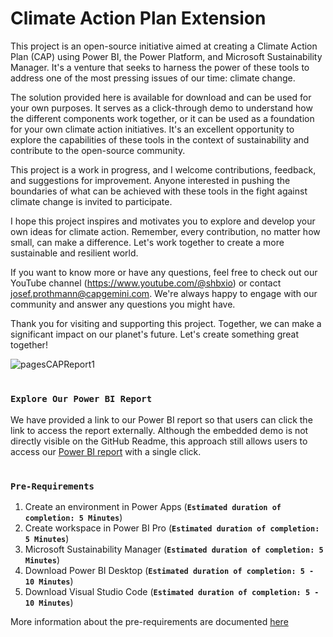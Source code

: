 # Climate Action Plan Extension
This project is an open-source initiative aimed at creating a Climate Action Plan (CAP) using Power BI, the Power Platform, and Microsoft Sustainability Manager. It's a venture that seeks to harness the power of these tools to address one of the most pressing issues of our time: climate change.

The solution provided here is available for download and can be used for your own purposes. It serves as a click-through demo to understand how the different components work together, or it can be used as a foundation for your own climate action initiatives. It's an excellent opportunity to explore the capabilities of these tools in the context of sustainability and contribute to the open-source community.

This project is a work in progress, and I welcome contributions, feedback, and suggestions for improvement. Anyone interested in pushing the boundaries of what can be achieved with these tools in the fight against climate change is invited to participate.

I hope this project inspires and motivates you to explore and develop your own ideas for climate action. Remember, every contribution, no matter how small, can make a difference. Let's work together to create a more sustainable and resilient world.

If you want to know more or have any questions, feel free to check out our YouTube channel (https://www.youtube.com/@shbxio) or contact josef.prothmann@capgemini.com. We're always happy to engage with our community and answer any questions you might have.

Thank you for visiting and supporting this project. Together, we can make a significant impact on our planet's future. Let's create something great together!

![pagesCAPReport1](https://github.com/shbxio/CAP/assets/43991954/98cdee7d-8d96-4f9e-9ba9-8a3083a21beb)

# 

### **`Explore Our Power BI Report`**

We have provided a link to our Power BI report so that users can click the link to access the report externally. Although the embedded demo is not directly visible on the GitHub Readme, this approach still allows users to access our [Power BI report](https://app.powerbi.com/view?r=eyJrIjoiM2VhMmI5ZWUtYTMxNy00NDQxLWFmYzUtODViNTQ2YmI4ZjhjIiwidCI6ImFlNDg5ZThjLWVjYjktNDdlMi1hNGRlLWIxOWNlYzhkZGViNiIsImMiOjl9) with a single click.

# 

### **`Pre-Requirements`**

1. Create an environment in Power Apps (**`Estimated duration of completion: 5 Minutes`**)
2. Create workspace in Power BI Pro (**`Estimated duration of completion: 5 Minutes`**)
3. Microsoft Sustainability Manager (**`Estimated duration of completion: 5 Minutes`**)
4. Download Power BI Desktop (**`Estimated duration of completion: 5 - 10 Minutes`**)
5. Download Visual Studio Code (**`Estimated duration of completion: 5 - 10 Minutes`**)

More information about the pre-requirements are documented [here](https://github.com/shbxio/CAP/tree/main/Pre-Requirements)
